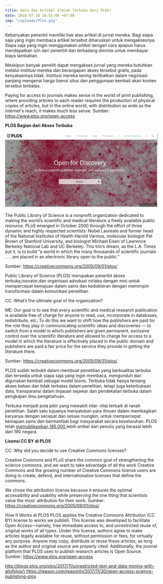 ```yaml
---
title: Data dan Artikel Ilmiah Terbuka dari PLOS!
date: 2018-07-18 16:51:00 +07:00
img: "/uploads/Plos.png"
---
```


Kebanyakan penerbit memiliki hak atas artikel di jurnal mereka. Bagi siapa saja yang ingin membaca artikel tersebut diharuskan untuk mengaksesnya. Siapa saja yang ingin menggunakan artikel dengan cara apapun harus mendapatkan izin dari penerbit dan terkadang diminta untuk membayar biaya tambahan.

Meskipun banyak peneliti dapat mengakses jurnal yang mereka butuhkan melalui institusi mereka dan berangapan akses tersebut gratis, pada kenyataannya tidak. Institusi mereka sering terlibatkan dalam negoisasi panjang mengenai harga lisensi situs dan penggunaan kembali akan konten tersebut terbatas.


Paying for access to journals makes sense in the world of print publishing, where providing articles to each reader requires the production of physical copies of articles, but in the online world, with distribution as wide as the internet's reach, it makes much less sense.
Sumber: https://www.plos.org/open-access

**PLOS Bagian dari Akses Terbuka**

![Plos.png](/uploads/Plos.png)

The Public Library of Science is a nonprofit organization dedicated to making the world’s scientific and medical literature a freely available public resource. PLoS emerged in October 2000 through the effort of three dynamic and highly respected scientists: Nobel Laureate and former head of the National Institutes of Health Harold Varmus, molecular biologist Pat Brown of Stanford University, and biologist Michael Eisen of Lawrence Berkeley National Lab and UC Berkeley. This trio’s dream, as the L.A. Times put it, is to build “a world in which the many thousands of scientific journals . . . are placed in an electronic library open to the public.”

Sumber: https://creativecommons.org/2005/09/01/plos/

Public Library of Science (PLOS) merupakan penerbit akses terbuka,inovator,dan organisasi advokasi nirlaba dengan misi untuk mempercepat kemajuan dalam sains dan kedokteran dengan memimpin transformasi dalam komunikasi penelitian. 

CC: What’s the ultimate goal of the organization?

ME: Our goal is to see that every scientific and medical research publication is available free of charge for anyone to read, use, incorporate in databases, redistribute, etc. To do this we want to shift how the publishers are paid for the role they play in communicating scientific ideas and discoveries — to switch from a model in which publishers are given permanent, exclusive control over the scientific literature and allowed to charge for access to a model in which the literature is effectively placed in the public domain and publishers are paid a fair price for the service they provide in getting the literature there.

Sumber: https://creativecommons.org/2005/09/01/plos/

PLOS sudah terbukti dalam membuat penelitian yang berkualitas terbuka dan tersedia untuk siapa saja yang ingin membaca, mengunduh dan digunakan kembali sebagai model bisnis. Terbuka tidak hanya tentang akses bebas dan tidak terbatas dalam penelitian, tetapi juga keterbukaan data, transparansi dalam tinjauan sejawar dan pendekatan terbuka dalam pengkajian ilmu pengetahuan.

Terbuka menjadi pola pikir yang mewakili nilai- nilai terbaik di ranah penelitian. Salah satu tujuanya menyatukan para ilmuan dalam membagikan karyanya dengan secepat dan seluas mungkin, untuk mempercepat kemajuan sains dan bermanfaat bagi masyarakat secara keseluruhan. PLOS telah [memublikasikan 165,000 ](https://www.plos.org/history)lebih artikel dari penulis yang berasal lebih dari 190 negara.


**Lisensi CC BY di PLOS**

CC: Why did you decide to use Creative Commons licenses?

Creative Commons and PLoS share the common goal of strengthening the science commons, and we want to take advantage of all the work Creative Commons and the growing number of Creative Commons license users are doing to create, defend, and internationalize licenses that define the commons.

We chose the attribution license because it ensures the optimal accessibility and usability while preserving the one thing that scientists value the most: attribution for their work.
Sumber: https://creativecommons.org/2005/09/01/plos/

How It Works at PLOS
PLOS applies the Creative Commons Attribution (CC BY) license to works we publish. This license was developed to facilitate Open Access—namely, free immediate access to, and unrestricted reuse of, original works of all types. Under this license, authors agree to make articles legally available for reuse, without permission or fees, for virtually any purpose. Anyone may copy, distribute or reuse these articles, as long as the author and original source are properly cited. Additionally, the journal platform that PLOS uses to publish research articles is Open Source.
Sumber: https://www.plos.org/open-access



http://blogs.plos.org/plos/2017/11/unrestricted-text-and-data-mining-with-allofplos/\
https://reason.com/reasontv/2017/11/30/open-access-science-publishing-plos